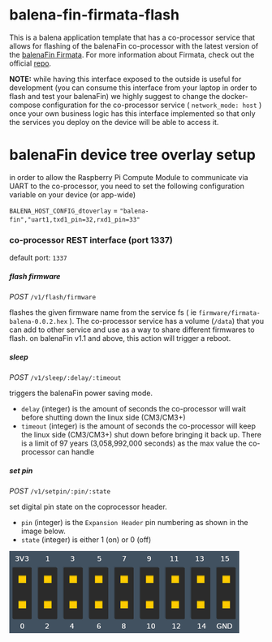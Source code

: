 # balena-fin-firmata-flash

 This is a balena application template that has a co-processor service that allows for flashing of the balenaFin co-processor with the latest version of the [balenaFin Firmata](https://github.com/balena-io/balena-fin-coprocessor-firmata). For more information about Firmata, check out the official [repo](https://github.com/firmata/protocol).

**NOTE:** while having this interface exposed to the outside is useful for development (you can consume this interface from your laptop in order to flash and test your balenaFin) we highly suggest to change the docker-compose configuration for the co-processor service ( `network_mode: host` ) once your own business logic has this interface implemented so that only the services you deploy on the device will be able to access it.


# balenaFin device tree overlay setup

in order to allow the Raspberry Pi Compute Module to communicate via UART to the co-processor, you need to set the following configuration variable on your device (or app-wide)

`BALENA_HOST_CONFIG_dtoverlay` = `"balena-fin","uart1,txd1_pin=32,rxd1_pin=33"`

### co-processor REST interface (port 1337)

default port: `1337`

##### flash firmware

_POST_ `/v1/flash/firmware`

flashes the given firmware name from the service fs ( ie `firmware/firmata-balena-0.0.2.hex` ). The co-processor service has a volume (`/data`) that you can add to other service and use as a way to share different firmwares to flash. on balenaFin v1.1 and above, this action will trigger a reboot.

##### sleep

_POST_ `/v1/sleep/:delay/:timeout`

triggers the balenaFin power saving mode.
* `delay` (integer) is the amount of seconds the co-processor will wait before shutting down the linux side (CM3/CM3+)
* `timeout` (integer) is the amount of seconds the co-processor will keep the linux side (CM3/CM3+) shut down before bringing it back up. There is a limit of 97 years (3,058,992,000 seconds) as the max value the co-processor can handle

##### set pin

_POST_ `/v1/setpin/:pin/:state`

set digital pin state on the coprocessor header.
* `pin` (integer) is the `Expansion Header` pin numbering as shown in the image below.
* `state` (integer) is either 1 (on) or 0 (off)

![Coprocessor EXP Header](exp_header.png "Coprocessor EXP Header")